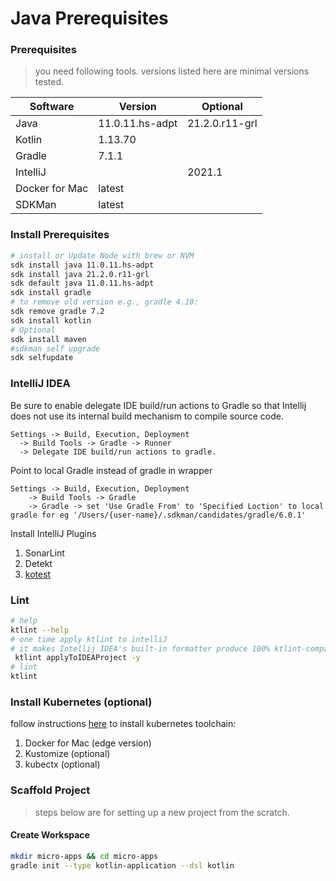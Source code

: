 # Java Prerequisites
 
### Prerequisites

> you need following tools. versions listed here are minimal versions tested.

| Software                      | Version         | Optional         |  
|-------------------------------|-----------------|------------------| 
| Java                          | 11.0.11.hs-adpt | 21.2.0.r11-grl   | 
| Kotlin                        | 1.13.70         |                  | 
| Gradle                        | 7.1.1           |                  |
| IntelliJ                      |                 | 2021.1           |
| Docker for Mac                | latest          |                  |
| SDKMan                        | latest          |                  |


### Install Prerequisites

```bash
# install or Update Node with brew or NVM
sdk install java 11.0.11.hs-adpt
sdk install java 21.2.0.r11-grl
sdk default java 11.0.11.hs-adpt
sdk install gradle
# to remove old version e.g., gradle 4.10:
sdk remove gradle 7.2
sdk install kotlin 
# Optional
sdk install maven
#sdkman self upgrade
sdk selfupdate
```

### IntelliJ IDEA

Be sure to enable delegate IDE build/run actions to Gradle so that Intellij does not use its internal build mechanism to
compile source code.

```
Settings -> Build, Execution, Deployment
  -> Build Tools -> Gradle -> Runner
  -> Delegate IDE build/run actions to gradle.
```

Point to local Gradle instead of gradle in wrapper

```
Settings -> Build, Execution, Deployment
    -> Build Tools -> Gradle
    -> Gradle -> set 'Use Gradle From' to 'Specified Loction' to local gradle for eg '/Users/{user-name}/.sdkman/candidates/gradle/6.0.1' 
```

Install IntelliJ Plugins

1. SonarLint
2. Detekt
3. [kotest](https://plugins.jetbrains.com/plugin/14080-kotest)

### Lint

```bash
# help
ktlint --help
# one time apply ktlint to intelliJ
# it makes Intellij IDEA's built-in formatter produce 100% ktlint-compatible code.
 ktlint applyToIDEAProject -y
# lint
ktlint
```

### Install Kubernetes (optional)

follow instructions [here](https://gist.github.com/xmlking/62ab53753c0f0f5247d0e174b31dab21) to install kubernetes
toolchain:

1. Docker for Mac (edge version)
2. Kustomize (optional)
3. kubectx (optional)

### Scaffold Project

> steps below are for setting up a new project from the scratch.

#### Create Workspace

```bash
mkdir micro-apps && cd micro-apps
gradle init --type kotlin-application --dsl kotlin
```

